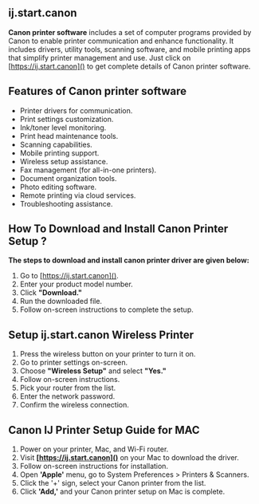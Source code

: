 ## ij.start.canon 



**Canon printer software** includes a set of computer programs provided by Canon to enable printer communication and enhance functionality. It includes drivers, utility tools, scanning software, and mobile printing apps that simplify printer management and use. Just click on [https://ij.start.canon]() to get complete details of Canon printer software.



## Features of Canon printer software 

* Printer drivers for communication.
* Print settings customization.
* Ink/toner level monitoring.
* Print head maintenance tools.
* Scanning capabilities.
* Mobile printing support.
* Wireless setup assistance.
* Fax management (for all-in-one printers).
* Document organization tools.
* Photo editing software.
* Remote printing via cloud services.
* Troubleshooting assistance.



## How To Download and Install Canon Printer Setup ?

**The steps to download and install canon printer driver are given below:**

1. Go to [https://ij.start.canon]().
2. Enter your product model number.
3. Click **"Download."**
4. Run the downloaded file.
5. Follow on-screen instructions to complete the setup.



## Setup ij.start.canon Wireless Printer

1. Press the wireless button on your printer to turn it on.
2. Go to printer settings on-screen.
3. Choose **"Wireless Setup"** and select **"Yes."**
4. Follow on-screen instructions.
5. Pick your router from the list.
6. Enter the network password.
7. Confirm the wireless connection.


## Canon IJ Printer Setup Guide for MAC


1. Power on your printer, Mac, and Wi-Fi router.
2. Visit **[https://ij.start.canon]()** on your Mac to download the driver.
3. Follow on-screen instructions for installation.
4. Open **'Apple'** menu, go to System Preferences > Printers & Scanners.
5. Click the '+' sign, select your Canon printer from the list.
6. Click **'Add,'** and your Canon printer setup on Mac is complete.



